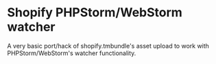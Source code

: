 Shopify PHPStorm/WebStorm watcher
==========================================================

A very basic port/hack of shopify.tmbundle's asset upload to work with PHPStorm/WebStorm's watcher functionality.
